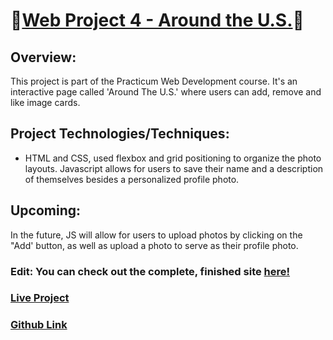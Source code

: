 # 📍[Web Project 4 - Around the U.S.](https://cjmaret.github.io/web_project_4/)📍

## Overview:
This project is part of the Practicum Web Development course. It's an interactive page called 'Around The U.S.' where users can add, remove and like image cards. 

## Project Technologies/Techniques:
- HTML and CSS, used flexbox and grid positioning to organize the photo layouts. Javascript allows for users to save their name and a description of themselves besides a personalized profile photo.

## Upcoming: 
In the future, JS will allow for users to upload photos by clicking on the "Add' button, as well as upload a photo to serve as their profile photo.

### Edit: You can check out the complete, finished site [here!](https://github.com/cjmaret/react-around-api-full)

### [Live Project](https://cjmaret.github.io/web_project_4/)
### [Github Link](https://github.com/cjmaret/web_project_4)
